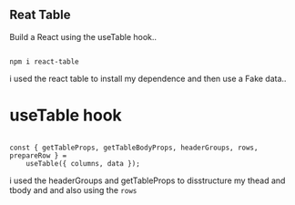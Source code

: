 ## Reat Table

Build a React using the useTable hook.. 

```

npm i react-table

```

i used the react table to install my dependence and then use a Fake data.. 

# useTable hook 

```

const { getTableProps, getTableBodyProps, headerGroups, rows, prepareRow } =
    useTable({ columns, data });

``` 

i used the headerGroups and getTableProps to disstructure my thead and tbody and and also using the ``rows``



